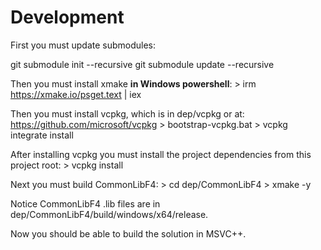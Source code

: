 # Development

First you must update submodules:

  git submodule init --recursive
  git submodule update --recursive

Then you must install xmake **in Windows powershell**:
    > irm https://xmake.io/psget.text | iex

Then you must install vcpkg, which is in dep/vcpkg or at: https://github.com/microsoft/vcpkg
	> bootstrap-vcpkg.bat
	> vcpkg integrate install

After installing vcpkg you must install the project dependencies from this project root:
    > vcpkg install

Next you must build CommonLibF4:
    > cd dep/CommonLibF4
	> xmake -y

Notice CommonLibF4 .lib files are in dep/CommonLibF4/build/windows/x64/release.

Now you should be able to build the solution in MSVC++.
